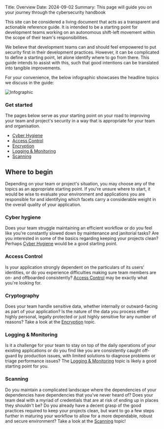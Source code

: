 Title: Overview
Date: 2024-09-02
Summary: This page will guide you on your journey through the cybersecurity handbook

This site can be considered a living document that acts as a transparent and actionable reference guide. It is intended to be a starting point for development teams working on an autonomous shift-left movement within the scope of their team's responsibilities.

We believe that development teams can and should feel empowered to put security first in their development practices. However, it can be complicated to define a starting point, let alone identify where to go from there. This guide intends to assist with this, such that good intentions can be translated into tangible improvements.

For your convenience, the below infographic showcases the headline topics we discuss in the guide:

![Infographic]({static}/images/infographic.png)

### Get started

The pages below serve as your starting point on your road to improving your team and project's security in a way that is appropriate for your team and organisation.

- [Cyber Hygiene]({filename}/cyber-hygiene.md)
- [Access Control]({filename}/access-control.md)
- [Encryption]({filename}/encryption.md)
- [Logging & Monitoring]({filename}/logging-monitoring.md)
- [Scanning]({filename}/scanning.md)

## Where to begin

Depending on your team or project's situation, you may choose any of the topics as an appropriate starting point. If you're unsure where to start, it would be wise to evaluate your environment and applications you are responsible for and identifying which facets carry a considerable weight in the overall quality of your application.

### Cyber hygiene

Does your team struggle maintaining an efficient workflow or do you feel like you're constantly slowed down by maintenance and janitorial tasks? Are you interested in some of the basics regarding keeping your projects clean? Perhaps [Cyber Hygiene]({filename}/cyber-hygiene.md) would be a good starting point.

### Access Control

Is your application strongly dependent on the particulars of its users' identities, or do you experience difficulties making sure team members are on- and offboarded consistently? [Access Control]({filename}/access-control.md) may be exactly what you're looking for.

### Cryptography

Does your team handle sensitive data, whether internally or outward-facing as part of your application? Is the nature of the data you process either highly personal, legally protected or just highly sensitive for any number of reasons? Take a look at the [Encryption]({filename}/encryption.md) topic.

### Logging & Monitoring

Is it a challenge for your team to stay on top of the daily operations of your existing applications or do you find like you are consistently caught off-guard by production issues, with limited solutions to diagnose problems or triage performance issues? The [Logging & Monitoring]({filename}/logging-monitoring.md) topic is likely a good starting point for you.

### Scanning

Do you maintain a complicated landscape where the dependencies of your dependencies have dependencies that you've never heard of? Does your team deal with a myriad of credentials that are at risk of ending up in places they shouldn't be? Do you already have a decent grasp of the good practices required to keep your projects clean, but want to go a few steps further in maturing your workflow to allow for a more dependable, robust and secure environment? Take a look at the [Scanning]({filename}/scanning.md) topic!
